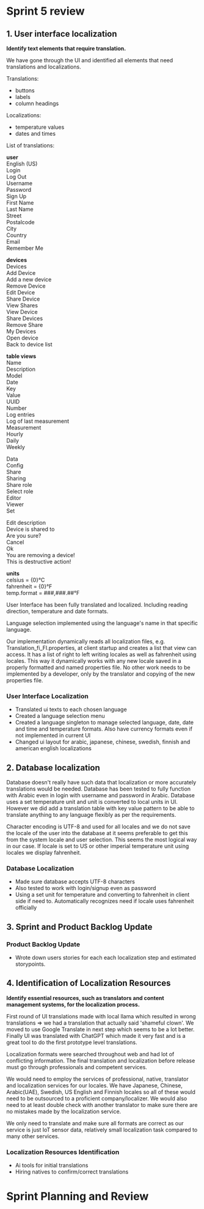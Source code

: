 # Sprint 5 review

## 1. User interface localization

**Identify text elements that require translation.**

We have gone through the UI and identified all elements that need translations and localizations.

Translations:
- buttons
- labels
- column headings

Localizations:
- temperature values
- dates and times

List of translations:

**user**  
English (US)  
Login  
Log Out  
Username  
Password  
Sign Up  
First Name  
Last Name  
Street  
Postalcode  
City  
Country  
Email  
Remember Me  
  
**devices**  
Devices  
Add Device  
Add a new device  
Remove Device  
Edit Device  
Share Device  
View Shares  
View Device  
Share Devices  
Remove Share  
My Devices  
Open device  
Back to device list  
  
**table views**  
Name  
Description  
Model  
Date  
Key  
Value  
UUID  
Number  
Log entries  
Log of last measurement  
Measurement  
Hourly  
Daily  
Weekly  
  
Data  
Config  
Share  
Sharing  
Share role  
Select role  
Editor  
Viewer  
Set  
  
Edit description  
Device is shared to  
Are you sure?  
Cancel  
Ok  
You are removing a device!  
This is destructive action!  
  
**units**  
celsius = {0}°C  
fahrenheit = {0}°F  
temp.format = ###,###.##°F  

User Interface has been fully translated and localized. Including reading direction, temperature and date formats.

Language selection implemented using the language's name in that specific language.

Our implementation dynamically reads all localization files, e.g. Translation_fi_FI.properties, at client startup and creates a list that view can access. It has a list of right to left writing locales as well as fahrenheit using locales. This way it dynamically works with any new locale saved in a properly formatted and named properties file. No other work needs to be implemented by a developer, only by the translator and copying of the new properties file.

### User Interface Localization
- Translated ui texts to each chosen language
- Created a language selection menu 
- Created a language singleton to manage selected language, date, date and time and temperature formats. Also have currency formats even if not implemented in current UI
- Changed ui layout for arabic, japanese, chinese, swedish, finnish and american english localizations


## 2. Database localization

Database doesn't really have such data that localization or more accurately translations would be needed. Database has been tested to fully function with Arabic even in login with username and password in Arabic.
Database uses a set temperature unit and unit is converted to local units in UI.
However we did add a translation table with key value pattern to be able to translate anything to any language flexibly as per the requirements.

Character encoding is UTF-8 and used for all locales and we do not save the locale of the user into the database at it seems preferable to get this from the system locale and user selection. This seems the most logical way in our case. If locale is set to US or other imperial temperature unit using locales we display fahrenheit.

### Database Localization
- Made sure database accepts UTF-8 characters
- Also tested to work with login/signup even as password
- Using a set unit for temperature and converting to fahrenheit in client side if need to. Automatically recognizes need if locale uses fahrenheit officially


## 3. Sprint and Product Backlog Update

### Product Backlog Update
- Wrote down users stories for each each localization step and estimated storypoints.


## 4. Identification of Localization Resources 

**Identify essential resources, such as translators and content management systems, for the localization process.**

First round of UI translations made with local llama which resulted in wrong translations => we had a translation that actually said 'shameful clown'.
We moved to use Google Translate in next step which seems to be a lot better.
Finally UI was translated with ChatGPT which made it very fast and is a great tool to do the first prototype level translations.

Localization formats were searched throughout web and had lot of conflicting information. The final translation and localization before release must go through professionals and competent services.

We would need to employ the services of professional, native, translator and localization services for our locales. We have Japanese, Chinese, Arabic(UAE), Swedish, US English and Finnish locales so all of these would need to be outsourced to a proficient company/localizer. We would also need to at least double check with another translator to make sure there are no mistakes made by the localization service.

We only need to translate and make sure all formats are correct as our service is just IoT sensor data, relatively small localization task compared to many other services.


### Localization Resources Identification
- Ai tools for initial translations
- Hiring natives to confirm/correct translations










# Sprint Planning and Review

